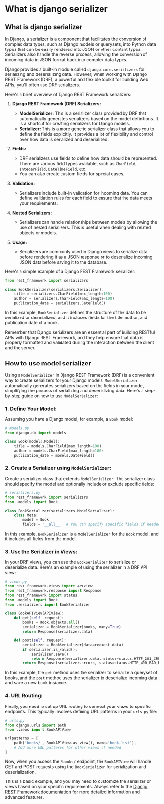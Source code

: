 # What is django serializer
## What is django serializer
 
In Django, a serializer is a component that facilitates the conversion of complex data types, such as Django models or querysets, into Python data types that can be easily rendered into JSON or other content types. Serializers also handle the reverse process, allowing the conversion of incoming data in JSON format back into complex data types.

Django provides a built-in module called `django.core.serializers` for serializing and deserializing data. However, when working with Django REST Framework (DRF), a powerful and flexible toolkit for building Web APIs, you'll often use DRF serializers.

Here's a brief overview of Django REST Framework serializers:

1. **Django REST Framework (DRF) Serializers:**
   - **ModelSerializer:** This is a serializer class provided by DRF that automatically generates serializers based on the model definitions. It is a shortcut for creating serializers for Django models.
   - **Serializer:** This is a more generic serializer class that allows you to define the fields explicitly. It provides a lot of flexibility and control over how data is serialized and deserialized.

2. **Fields:**
   - DRF serializers use fields to define how data should be represented. There are various field types available, such as `CharField`, `IntegerField`, `DateTimeField`, etc.
   - You can also create custom fields for special cases.

3. **Validation:**
   - Serializers include built-in validation for incoming data. You can define validation rules for each field to ensure that the data meets your requirements.

4. **Nested Serializers:**
   - Serializers can handle relationships between models by allowing the use of nested serializers. This is useful when dealing with related objects or models.

5. **Usage:**
   - Serializers are commonly used in Django views to serialize data before rendering it as a JSON response or to deserialize incoming JSON data before saving it to the database.

Here's a simple example of a Django REST Framework serializer:

```python
from rest_framework import serializers

class BookSerializer(serializers.Serializer):
    title = serializers.CharField(max_length=100)
    author = serializers.CharField(max_length=100)
    publication_date = serializers.DateField()
```

In this example, `BookSerializer` defines the structure of the data to be serialized or deserialized, and it includes fields for the title, author, and publication date of a book.

Remember that Django serializers are an essential part of building RESTful APIs with Django REST Framework, and they help ensure that data is properly formatted and validated during the interaction between the client and the server.

## How to use model serializer

Using a `ModelSerializer` in Django REST Framework (DRF) is a convenient way to create serializers for your Django models. `ModelSerializer` automatically generates serializers based on the fields in your model, simplifying the process of serializing and deserializing data. Here's a step-by-step guide on how to use `ModelSerializer`:

### 1. Define Your Model:

Assuming you have a Django model, for example, a `Book` model:

```python
# models.py
from django.db import models

class Book(models.Model):
    title = models.CharField(max_length=100)
    author = models.CharField(max_length=100)
    publication_date = models.DateField()
```

### 2. Create a Serializer using `ModelSerializer`:

Create a serializer class that extends `ModelSerializer`. The serializer class should specify the model and optionally include or exclude specific fields:

```python
# serializers.py
from rest_framework import serializers
from .models import Book

class BookSerializer(serializers.ModelSerializer):
    class Meta:
        model = Book
        fields = '__all__'  # You can specify specific fields if needed
```

In this example, `BookSerializer` is a `ModelSerializer` for the `Book` model, and it includes all fields from the model.

### 3. Use the Serializer in Views:

In your DRF views, you can use the `BookSerializer` to serialize or deserialize data. Here's an example of using the serializer in a DRF API view:

```python
# views.py
from rest_framework.views import APIView
from rest_framework.response import Response
from rest_framework import status
from .models import Book
from .serializers import BookSerializer

class BookAPIView(APIView):
    def get(self, request):
        books = Book.objects.all()
        serializer = BookSerializer(books, many=True)
        return Response(serializer.data)

    def post(self, request):
        serializer = BookSerializer(data=request.data)
        if serializer.is_valid():
            serializer.save()
            return Response(serializer.data, status=status.HTTP_201_CREATED)
        return Response(serializer.errors, status=status.HTTP_400_BAD_REQUEST)
```

In this example, the `get` method uses the serializer to serialize a queryset of books, and the `post` method uses the serializer to deserialize incoming data and save a new book instance.

### 4. URL Routing:

Finally, you need to set up URL routing to connect your views to specific endpoints. This typically involves defining URL patterns in your `urls.py` file:

```python
# urls.py
from django.urls import path
from .views import BookAPIView

urlpatterns = [
    path('books/', BookAPIView.as_view(), name='book-list'),
    # Add more URL patterns for other views if needed
]
```

Now, when you access the `/books/` endpoint, the `BookAPIView` will handle GET and POST requests using the `BookSerializer` for serialization and deserialization.

This is a basic example, and you may need to customize the serializer or views based on your specific requirements. Always refer to the [Django REST Framework documentation](https://www.django-rest-framework.org/) for more detailed information and advanced features.
